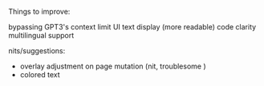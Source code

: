 Things to improve:

bypassing GPT3's context limit
UI
text display (more readable)
code clarity
multilingual support

nits/suggestions:
- overlay adjustment on page mutation (nit, troublesome )
- colored text